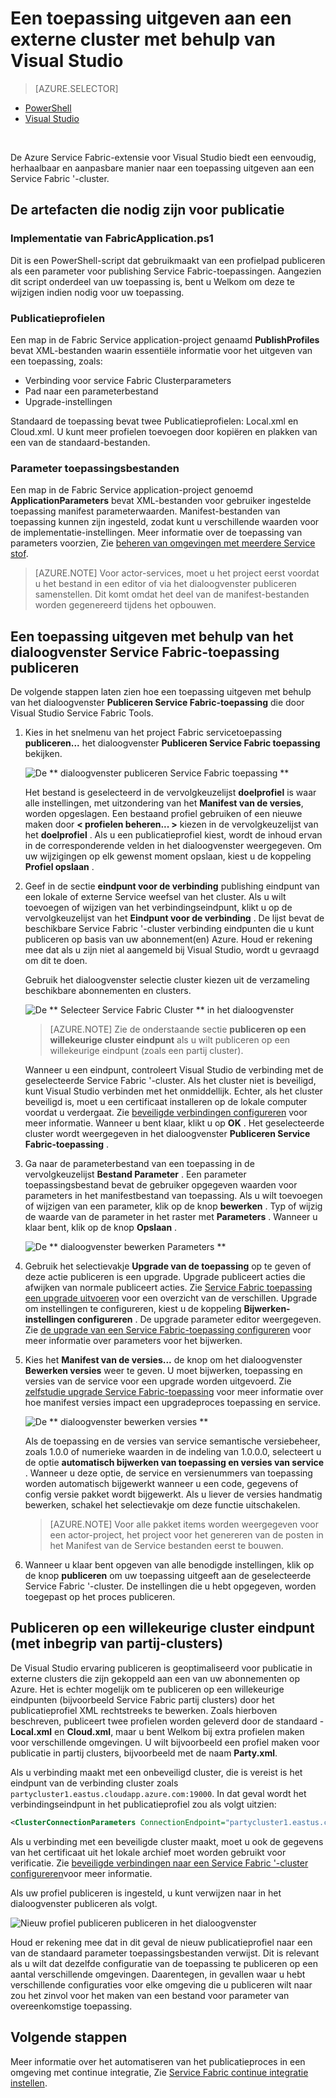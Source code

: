<properties
    pageTitle="Een app publiceren op een externe cluster met Visual Studio | Microsoft Azure"
    description="Informatie over het publiceren van een toepassing naar een externe service fabric '-cluster met behulp van Visual Studio."
    services="service-fabric"
    documentationCenter="na"
    authors="cawams"
    manager="timlt"
    editor="" />

<tags
    ms.service="multiple"
    ms.devlang="dotnet"
    ms.topic="article"
    ms.tgt_pltfrm="na"
    ms.workload="multiple"
    ms.date="07/29/2016"
    ms.author="cawa" />

# <a name="publish-an-application-to-a-remote-cluster-by-using-visual-studio"></a>Een toepassing uitgeven aan een externe cluster met behulp van Visual Studio

> [AZURE.SELECTOR]
- [PowerShell](service-fabric-deploy-remove-applications.md)
- [Visual Studio](service-fabric-publish-app-remote-cluster.md)

<br/>

De Azure Service Fabric-extensie voor Visual Studio biedt een eenvoudig, herhaalbaar en aanpasbare manier naar een toepassing uitgeven aan een Service Fabric '-cluster.

## <a name="the-artifacts-required-for-publishing"></a>De artefacten die nodig zijn voor publicatie

### <a name="deploy-fabricapplicationps1"></a>Implementatie van FabricApplication.ps1

Dit is een PowerShell-script dat gebruikmaakt van een profielpad publiceren als een parameter voor publishing Service Fabric-toepassingen. Aangezien dit script onderdeel van uw toepassing is, bent u Welkom om deze te wijzigen indien nodig voor uw toepassing.

### <a name="publish-profiles"></a>Publicatieprofielen

Een map in de Fabric Service application-project genaamd **PublishProfiles** bevat XML-bestanden waarin essentiële informatie voor het uitgeven van een toepassing, zoals:

- Verbinding voor service Fabric Clusterparameters
- Pad naar een parameterbestand
- Upgrade-instellingen

Standaard de toepassing bevat twee Publicatieprofielen: Local.xml en Cloud.xml. U kunt meer profielen toevoegen door kopiëren en plakken van een van de standaard-bestanden.

### <a name="application-parameter-files"></a>Parameter toepassingsbestanden

Een map in de Fabric Service application-project genoemd **ApplicationParameters** bevat XML-bestanden voor gebruiker ingestelde toepassing manifest parameterwaarden. Manifest-bestanden van toepassing kunnen zijn ingesteld, zodat kunt u verschillende waarden voor de implementatie-instellingen. Meer informatie over de toepassing van parameters voorzien, Zie [beheren van omgevingen met meerdere Service stof](service-fabric-manage-multiple-environment-app-configuration.md).

>[AZURE.NOTE] Voor actor-services, moet u het project eerst voordat u het bestand in een editor of via het dialoogvenster publiceren samenstellen. Dit komt omdat het deel van de manifest-bestanden worden gegenereerd tijdens het opbouwen.

## <a name="to-publish-an-application-by-using-the-publish-service-fabric-application-dialog-box"></a>Een toepassing uitgeven met behulp van het dialoogvenster Service Fabric-toepassing publiceren

De volgende stappen laten zien hoe een toepassing uitgeven met behulp van het dialoogvenster **Publiceren Service Fabric-toepassing** die door Visual Studio Service Fabric Tools.

1. Kies in het snelmenu van het project Fabric servicetoepassing **publiceren...** het dialoogvenster **Publiceren Service Fabric toepassing** bekijken.

    ![De ** dialoogvenster publiceren Service Fabric toepassing **][0]

    Het bestand is geselecteerd in de vervolgkeuzelijst **doelprofiel** is waar alle instellingen, met uitzondering van het **Manifest van de versies**, worden opgeslagen. Een bestaand profiel gebruiken of een nieuwe maken door **< profielen beheren... >** kiezen in de vervolgkeuzelijst van het **doelprofiel** . Als u een publicatieprofiel kiest, wordt de inhoud ervan in de corresponderende velden in het dialoogvenster weergegeven. Om uw wijzigingen op elk gewenst moment opslaan, kiest u de koppeling **Profiel opslaan** .    

2. Geef in de sectie **eindpunt voor de verbinding** publishing eindpunt van een lokale of externe Service weefsel van het cluster. Als u wilt toevoegen of wijzigen van het verbindingseindpunt, klikt u op de vervolgkeuzelijst van het **Eindpunt voor de verbinding** . De lijst bevat de beschikbare Service Fabric '-cluster verbinding eindpunten die u kunt publiceren op basis van uw abonnement(en) Azure. Houd er rekening mee dat als u zijn niet al aangemeld bij Visual Studio, wordt u gevraagd om dit te doen.

    Gebruik het dialoogvenster selectie cluster kiezen uit de verzameling beschikbare abonnementen en clusters.

    ![De ** Selecteer Service Fabric Cluster ** in het dialoogvenster][1]

    >[AZURE.NOTE] Zie de onderstaande sectie **publiceren op een willekeurige cluster eindpunt** als u wilt publiceren op een willekeurige eindpunt (zoals een partij cluster).

    Wanneer u een eindpunt, controleert Visual Studio de verbinding met de geselecteerde Service Fabric '-cluster. Als het cluster niet is beveiligd, kunt Visual Studio verbinden met het onmiddellijk. Echter, als het cluster beveiligd is, moet u een certificaat installeren op de lokale computer voordat u verdergaat. Zie [beveiligde verbindingen configureren](service-fabric-visualstudio-configure-secure-connections.md) voor meer informatie. Wanneer u bent klaar, klikt u op **OK** . Het geselecteerde cluster wordt weergegeven in het dialoogvenster **Publiceren Service Fabric-toepassing** .

3. Ga naar de parameterbestand van een toepassing in de vervolgkeuzelijst **Bestand Parameter** . Een parameter toepassingsbestand bevat de gebruiker opgegeven waarden voor parameters in het manifestbestand van toepassing. Als u wilt toevoegen of wijzigen van een parameter, klik op de knop **bewerken** . Typ of wijzig de waarde van de parameter in het raster met **Parameters** . Wanneer u klaar bent, klik op de knop **Opslaan** .

    ![De ** dialoogvenster bewerken Parameters **][2]

4. Gebruik het selectievakje **Upgrade van de toepassing** op te geven of deze actie publiceren is een upgrade. Upgrade publiceert acties die afwijken van normale publiceert acties. Zie [Service Fabric toepassing een upgrade uitvoeren](service-fabric-application-upgrade.md) voor een overzicht van de verschillen. Upgrade om instellingen te configureren, kiest u de koppeling **Bijwerken-instellingen configureren** . De upgrade parameter editor weergegeven. Zie [de upgrade van een Service Fabric-toepassing configureren](service-fabric-visualstudio-configure-upgrade.md) voor meer informatie over parameters voor het bijwerken.

5. Kies het **Manifest van de versies...** de knop om het dialoogvenster **Bewerken versies** weer te geven. U moet bijwerken, toepassing en versies van de service voor een upgrade worden uitgevoerd. Zie [zelfstudie upgrade Service Fabric-toepassing](service-fabric-application-upgrade-tutorial.md) voor meer informatie over hoe manifest versies impact een upgradeproces toepassing en service.

    ![De ** dialoogvenster bewerken versies **][3]

    Als de toepassing en de versies van service semantische versiebeheer, zoals 1.0.0 of numerieke waarden in de indeling van 1.0.0.0, selecteert u de optie **automatisch bijwerken van toepassing en versies van service** . Wanneer u deze optie, de service en versienummers van toepassing worden automatisch bijgewerkt wanneer u een code, gegevens of config versie pakket wordt bijgewerkt. Als u liever de versies handmatig bewerken, schakel het selectievakje om deze functie uitschakelen.

    >[AZURE.NOTE] Voor alle pakket items worden weergegeven voor een actor-project, het project voor het genereren van de posten in het Manifest van de Service bestanden eerst te bouwen.

6. Wanneer u klaar bent opgeven van alle benodigde instellingen, klik op de knop **publiceren** om uw toepassing uitgeeft aan de geselecteerde Service Fabric '-cluster. De instellingen die u hebt opgegeven, worden toegepast op het proces publiceren.

## <a name="publish-to-an-arbitrary-cluster-endpoint-including-party-clusters"></a>Publiceren op een willekeurige cluster eindpunt (met inbegrip van partij-clusters)

De Visual Studio ervaring publiceren is geoptimaliseerd voor publicatie in externe clusters die zijn gekoppeld aan een van uw abonnementen op Azure. Het is echter mogelijk om te publiceren op een willekeurige eindpunten (bijvoorbeeld Service Fabric partij clusters) door het publicatieprofiel XML rechtstreeks te bewerken. Zoals hierboven beschreven, publiceert twee profielen worden geleverd door de standaard -**Local.xml** en **Cloud.xml**, maar u bent Welkom bij extra profielen maken voor verschillende omgevingen. U wilt bijvoorbeeld een profiel maken voor publicatie in partij clusters, bijvoorbeeld met de naam **Party.xml**.

Als u verbinding maakt met een onbeveiligd cluster, die is vereist is het eindpunt van de verbinding cluster zoals `partycluster1.eastus.cloudapp.azure.com:19000`. In dat geval wordt het verbindingseindpunt in het publicatieprofiel zou als volgt uitzien:

```XML
<ClusterConnectionParameters ConnectionEndpoint="partycluster1.eastus.cloudapp.azure.com:19000" />
```

  Als u verbinding met een beveiligde cluster maakt, moet u ook de gegevens van het certificaat uit het lokale archief moet worden gebruikt voor verificatie. Zie [beveiligde verbindingen naar een Service Fabric '-cluster configureren](service-fabric-visualstudio-configure-secure-connections.md)voor meer informatie.

  Als uw profiel publiceren is ingesteld, u kunt verwijzen naar in het dialoogvenster publiceren als volgt.

  ![Nieuw profiel publiceren publiceren in het dialoogvenster][4]

  Houd er rekening mee dat in dit geval de nieuw publicatieprofiel naar een van de standaard parameter toepassingsbestanden verwijst. Dit is relevant als u wilt dat dezelfde configuratie van de toepassing te publiceren op een aantal verschillende omgevingen. Daarentegen, in gevallen waar u hebt verschillende configuraties voor elke omgeving die u publiceren wilt naar zou het zinvol voor het maken van een bestand voor parameter van overeenkomstige toepassing.

## <a name="next-steps"></a>Volgende stappen

Meer informatie over het automatiseren van het publicatieproces in een omgeving met continue integratie, Zie [Service Fabric continue integratie instellen](service-fabric-set-up-continuous-integration.md).


[0]: ./media/service-fabric-publish-app-remote-cluster/PublishDialog.png
[1]: ./media/service-fabric-publish-app-remote-cluster/SelectCluster.png
[2]: ./media/service-fabric-publish-app-remote-cluster/EditParams.png
[3]: ./media/service-fabric-publish-app-remote-cluster/EditVersions.png
[4]: ./media/service-fabric-publish-app-remote-cluster/publish-to-party-cluster.png
